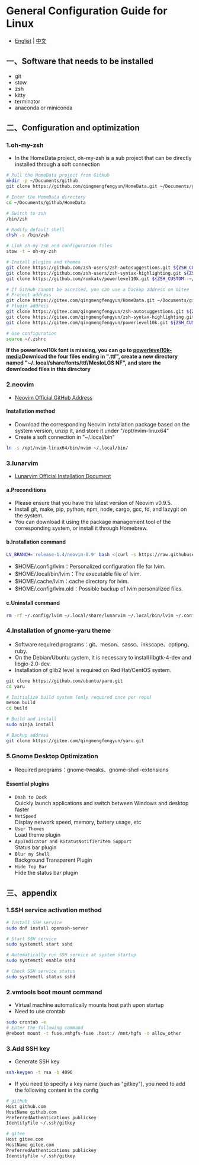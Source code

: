 # General Configuration Guide for Linux

- [Englist](./README.md) | [中文](./docs/README.zh-CN.md)

## 一、Software that needs to be installed
- git 
- stow 
- zsh 
- kitty 
- terminator 
- anaconda or miniconda

## 二、Configuration and optimization

### 1.oh-my-zsh
- In the HomeData project, oh-my-zsh is a sub project that can be directly installed through a soft connection
```sh
# Pull the HomeData project from GitHub
mkdir -p ~/Documents/github
git clone https://github.com/qingmengfengyun/HomeData.git ~/Documents/github/HomeData --recurse-submodules

# Enter the HomeData directory
cd ~/Documents/github/HomeData

# Switch to zsh
/bin/zsh

# Modify default shell
chsh -s /bin/zsh

# Link oh-my-zsh and configuration files 
stow -t ~ oh-my-zsh

# Install plugins and themes
git clone https://github.com/zsh-users/zsh-autosuggestions.git ${ZSH_CUSTOM:-~/.oh-my-zsh/custom}/plugins/zsh-autosuggestions
git clone https://github.com/zsh-users/zsh-syntax-highlighting.git ${ZSH_CUSTOM:-~/.oh-my-zsh/custom}/plugins/sh-syntax-highlighting.git
git clone https://github.com/romkatv/powerlevel10k.git ${ZSH_CUSTOM:-~/.oh-my-zsh/custom}/themes/powerlevel10k

# If GitHub cannot be accessed, you can use a backup address on Gitee
# Project address
git clone https://gitee.com/qingmengfengyun/HomeData.git ~/Documents/github/HomeData --recurse-submodules
# Plugin address
git clone https://gitee.com/qingmengfengyun/zsh-autosuggestions.git ${ZSH_CUSTOM:-~/.oh-my-zsh/custom}/plugins/zsh-autosuggestions
git clone https://gitee.com/qingmengfengyun/zsh-syntax-highlighting.git ${ZSH_CUSTOM:-~/.oh-my-zsh/custom}/plugins/zsh-syntax-highlighting
git clone https://gitee.com/qingmengfengyun/powerlevel10k.git ${ZSH_CUSTOM:-~/.oh-my-zsh/custom}/themes/powerlevel10k

# Use configuration
source ~/.zshrc
```

**If the powerlevel10k font is missing, you can go to [powerlevel10k-media](https://gitee.com/qingmengfengyun/powerlevel10k-media)Download the four files ending in ".ttf", create a new directory named "~/. local/share/fonts/ttf/MesloLGS NF", and store the downloaded files in this directory**


### 2.neovim

- [Neovim Official GitHub Address](https://github.com/neovim/neovim)

#### Installation method
- Download the corresponding Neovim installation package based on the system version, unzip it, and store it under "/opt/nvim-linux64"
- Create a soft connection in "~/.local/bin"
```sh
ln -s /opt/nvim-linux64/bin/nvim ~/.local/bin/
```

### 3.lunarvim
- [Lunarvim Official Installation Document](https://www.lunarvim.org/zh-Hans/docs/installation)
#### a.Preconditions
- Please ensure that you have the latest version of Neovim v0.9.5.
- Install git, make, pip, python, npm, node, cargo, gcc, fd, and lazygit on the system.
- You can download it using the package management tool of the corresponding system, or install it through Homebrew.
#### b.Installation command
```sh
LV_BRANCH='release-1.4/neovim-0.9' bash <(curl -s https://raw.githubusercontent.com/LunarVim/LunarVim/release-1.4/neovim-0.9/utils/installer/install.sh)
```
- $HOME/.config/lvim：Personalized configuration file for lvim.
- $HOME/.local/bin/lvim：The executable file of lvim.
- $HOME/.cache/lvim：cache directory for lvim.
- $HOME/.config/lvim.old：Possible backup of lvim personalized files.
#### c.Uninstall command
```sh
rm -rf ~/.config/lvim ~/.local/share/lunarvim ~/.local/bin/lvim ~/.config/lvim.old ~/.cache/lvim 
```


### 4.Installation of gnome-yaru theme
- Software required programs：git、meson、sassc、inkscape、optipng、ruby.
- On the Debian/Ubuntu system, it is necessary to install libgtk-4-dev and libgio-2.0-dev.
- Installation of glib2 level is required on Red Hat/CentOS system.
```sh
git clone https://github.com/ubuntu/yaru.git
cd yaru

# Initialize build system (only required once per repo)
meson build
cd build

# Build and install
sudo ninja install

# Backup address
git clone https://gitee.com/qingmengfengyun/yaru.git
```

### 5.Gnome Desktop Optimization
- Required programs：gnome-tweaks、gnome-shell-extensions
#### Essential plugins
- `Dash to Dock`  
Quickly launch applications and switch between Windows and desktop faster
- `NetSpeed`  
Display network speed, memory, battery usage, etc
- `User Themes`  
Load theme plugin
- `AppIndicator and KStatusNotifierItem Support`  
Status bar plugin
- `Blur my Shell`  
Background Transparent Plugin
- `Hide Top Bar`  
Hide the status bar plugin


## 三、appendix

### 1.SSH service activation method
```sh
# Install SSH service
sudo dnf install openssh-server

# Start SSH service
sudo systemctl start sshd

# Automatically run SSH service at system startup
sudo systemctl enable sshd

# Check SSH service status
sudo systemctl status sshd
```

### 2.vmtools boot mount command
- Virtual machine automatically mounts host path upon startup
- Need to use crontab
```sh
sudo crontab -e
# Enter the following command
@reboot mount -t fuse.vmhgfs-fuse .host:/ /mnt/hgfs -o allow_other
```

### 3.Add SSH key
- Generate SSH key
```sh
ssh-keygen -t rsa -b 4096
```
- If you need to specify a key name (such as "gitkey"), you need to add the following content in the config
```sh
# github
Host github.com
HostName github.com
PreferredAuthentications publickey
IdentityFile ~/.ssh/gitkey

# gitee
Host gitee.com
HostName gitee.com
PreferredAuthentications publickey
IdentityFile ~/.ssh/gitkey
```

